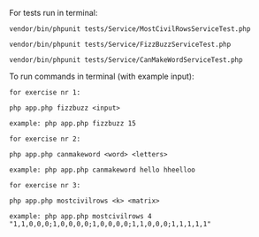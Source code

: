 For tests run in terminal:

    vendor/bin/phpunit tests/Service/MostCivilRowsServiceTest.php

    vendor/bin/phpunit tests/Service/FizzBuzzServiceTest.php
 
    vendor/bin/phpunit tests/Service/CanMakeWordServiceTest.php


To run commands in terminal (with example input):

    for exercise nr 1:

    php app.php fizzbuzz <input>

    example: php app.php fizzbuzz 15
    
    for exercise nr 2:

    php app.php canmakeword <word> <letters>

    example: php app.php canmakeword hello hheelloo

    for exercise nr 3:

    php app.php mostcivilrows <k> <matrix>

    example: php app.php mostcivilrows 4 "1,1,0,0,0;1,0,0,0,0;1,0,0,0,0;1,1,0,0,0;1,1,1,1,1"

    